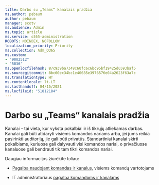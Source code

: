 ```yaml
---
title: Darbo su „Teams“ kanalais pradžia
ms.author: pebaum
author: pebaum
manager: scotv
ms.audience: Admin
ms.topic: article
ms.service: o365-administration
ROBOTS: NOINDEX, NOFOLLOW
localization_priority: Priority
ms.collection: Adm_O365
ms.custom:
- "9002512"
- "5036"
ms.openlocfilehash: 87c939ba7349c60fc6c6bc95bf19425d6593baf5
ms.sourcegitcommit: 8bc60ec34bc1e40685e3976576e04a2623f63a7c
ms.translationtype: HT
ms.contentlocale: lt-LT
ms.lasthandoff: 04/15/2021
ms.locfileid: "51812184"
---
```

# <a name="get-started-with-teams-channels"></a>Darbo su „Teams“ kanalais pradžia

Kanalai – tai vieta, kur vyksta pokalbiai ir iš tikrųjų atliekamas darbas. Kanalai gali būti atidaryti visiems komandos nariams arba, jei jums reikia pasirinkti auditoriją, jie gali būti privatūs. Standartiniai kanalai skirti pokalbiams, kuriuose gali dalyvauti visi komandos nariai, o privačiuose kanaluose gali bendrauti tik tam tikri komandos nariai.

Daugiau informacijos žiūrėkite toliau:

- [Pagalba naudojant komandas ir kanalus,](https://support.office.com/article/teams-and-channels-df38ae23-8f85-46d3-b071-cb11b9de5499) visiems komandų vartotojams

- IT administratoriaus [pagalba komandoms ir kanalams](https://docs.microsoft.com/microsoftteams/teams-channels-overview) 
